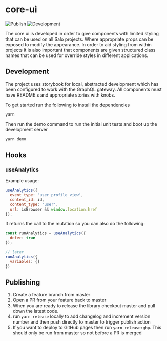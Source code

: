 # core-ui

![Publish](https://github.com/salo-creative/core-ui/workflows/Publish/badge.svg)
![Development](https://github.com/salo-creative/core-ui/workflows/Development/badge.svg)

The core ui is developed in order to give components with limited styling that can be used on all Salo projects. Where appropriate props can be exposed to modify the appearance. In order to aid styling from within projects it is also important that components are given structured class names that can be used for override styles in different applications.

## Development

The project uses storybook for local, abstracted development which has been configured to work with the GraphQL gateway. All components must have README.s and appropriate stories with knobs.

To get started run the following to install the dependencies
```bash
yarn
```

Then run the demo command to run the initial unit tests and boot up the development server
```bash
yarn demo
```

## Hooks

### useAnalytics

Example usage:

```javascript
useAnalytics({
  event_type: 'user_profile_view',
  content_id: id,
  content_type: 'user',
  url: isBrowser && window.location.href
});
```

It returns the call to the mutation so you can also do the following:

```javascript
const runAnalytics = useAnalytics({
  defer: true
});

// later
runAnalytics({
  variables: {}
})
```

## Publishing

1. Create a feature branch from master
2. Open a PR from your feature back to master
3. When you are ready to release the library checkout master and pull down the latest code.
4. run `yarn release` locally to add changelog and increment version number and then push directly to master to trigger publish action
5. If you want to deploy to GitHub pages then run `yarn release:ghp`. This should only be run from master so not before a PR is merged
